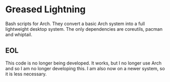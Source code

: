 Greased Lightning
=================

Bash scripts for Arch. They convert a basic Arch system into a full lightweight desktop system. The only dependencies are coreutils, 
pacman and whiptail.

EOL
---
This code is no longer being developed. It works, but I no longer use Arch and so I am no longer developing this. I am also now on a newer system, so it is less necessary.
